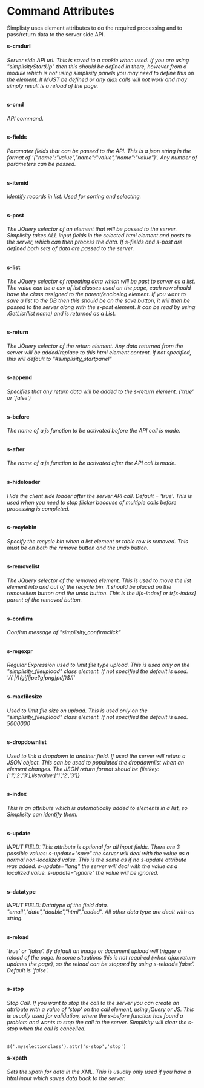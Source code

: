 ﻿# Command Attributes

Simplisty uses element attributes to do the required processing and to pass/return data to the server side API.  

**s-cmdurl**  
###### Server side API url. This is saved to a cookie when used. If you are using "simplisityStartUp" then this should be defined in there, however from a module which is not using simplisity panels you may need to define this on the element. It MUST be defined or any ajax calls will not work and may simply result is a reload of the page.  
**s-cmd**  
###### API command.  
**s-fields**  
###### Paramater fields that can be passed to the API. This is a json string in the format of '{"name":"value","name":"value","name":"value"}'. Any number of parameters can be passed.  
**s-itemid**  
###### Identify records in list. Used for sorting and selecting.  
**s-post**  
###### The JQuery selector of an element that will be passed to the server. Simplisity takes ALL input fields in the selected html element and posts to the server, which can then process the data. If s-fields and s-post are defined both sets of data are passed to the server.  
**s-list**  
###### The JQuery selector of repeating data which will be past to server as a list. The value can be a csv of list classes used on the page, each row should have the class assigned to the parent/enclosing element. If you want to save a list to the DB then this should be on the save button, it will then be passed to the server along with the s-post element. It can be read by using <SimplisityInfo>.GetList(list name) and is returned as a List<SimplisityInfo>.  
**s-return**  
###### The JQuery selector of the return element. Any data returned from the server will be added/replace to this html element content. If not specified, this will default to "#simplisity_startpanel"  
**s-append**  
###### Specifies that any return data will be added to the s-return element. ('true' or 'false')  
**s-before**  
###### The name of a js function to be activated before the API call is made.  
**s-after**  
###### The name of a js function to be activated after the API call is made.  
**s-hideloader**  
###### Hide the client side loader after the server API call. Default = 'true'. This is used when you need to stop flicker because of multiple calls before processing is completed.  
**s-recylebin**  
###### Specify the recycle bin when a list element or table row is removed. This must be on both the remove button and the undo button.  
**s-removelist**  
###### The JQuery selector of the removed element. This is used to move the list element into and out of the recycle bin. It should be placed on the removeitem button and the undo button. This is the li[s-index] or tr[s-index] parent of the removed button.  
**s-confirm**  
###### Confirm message of "simplisity_confirmclick"  
**s-regexpr**  
###### Regular Expression used to limit file type upload. This is used only on the "simplisity_fileupload" class element. If not specified the default is used. '/(\.|\/)(gif|jpe?g|png|pdf)$/i'  
**s-maxfilesize**  
###### Used to limit file size on upload. This is used only on the "simplisity_fileupload" class element. If not specified the default is used. 5000000  
**s-dropdownlist**  
###### Used to link a dropdown to another field. If used the server will return a JSON object. This can be used to populated the dropdownlist when an element changes. The JSON return format shoud be {listkey:['1','2','3'],listvalue:['1','2','3']}  
**s-index**  
###### This is an attribute which is automatically added to elements in a list, so Simplisity can identify them.  
**s-update**  
###### INPUT FIELD: This attribute is optional for all input fields. There are 3 possible values: s-update="save" the server will deal with the value as a normal non-localized value. This is the same as if no s-update attribute was added. s-update="lang" the server will deal with the value as a localized value. s-update="ignore" the value will be ignored.  
**s-datatype**  
###### INPUT FIELD: Datatype of the field data. "email","date","double","html","coded". All other data type are dealt with as string.  
**s-reload**  
###### 'true' or 'false'. By default an image or document upload will trigger a reload of the page. In some situations this is not required (when ajax return updates the page), so the reload can be stopped by using s-reload='false'. Default is 'false'.  
**s-stop**  
###### Stop Call. If you want to stop the call to the server you can create an attribute with a value of 'stop' on the call element, using jQuery or JS. This is usually used for validation, where the s-before function has found a problem and wants to stop the call to the server. Simplisity will clear the s-stop when the call is cancelled. 
```
$('.myselectionclass').attr('s-stop','stop')
```
**s-xpath**  
###### Sets the xpath for data in the XML. This is usually only used if you have a html input which saves data back to the server.  
